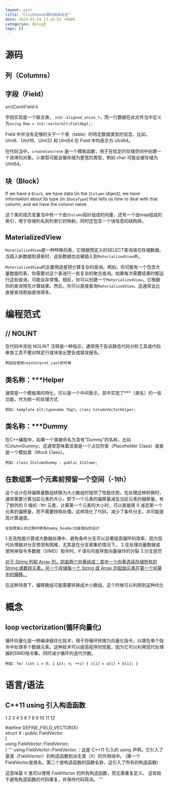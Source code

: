 ```yaml
---
layout: post
title: "Clickhouse源码阅读日记"
date: 2024-05-29 13:26:01 +0000
categories: [blog]
tags: []
---
```


# [](#%E6%BA%90%E7%A0%81)源码
## [](#%E5%88%97%EF%BC%88Columns%EF%BC%89)列（Columns）
## [](#%E5%AD%97%E6%AE%B5%EF%BC%88Field%EF%BC%89)字段（Field）
> 

src\Core\Field.h

字段实现是一个联合类， `std::aligned_union_t`，而一行数据在此文件当中定义为`using Row = std::vector&lt;Field&gt;;`

> 

Field 中并没有足够的关于一个表（table）的特定数据类型的信息。比如，UInt8、UInt16、UInt32 和 UInt64 在 Field 中均表示为 UInt64。

在代码当中，`createConcrete` 是一个模板函数，用于在给定的存储空间中创建一个具体的对象。小类型可能会被存储为更宽的类型，例如 char 可能会被存储为 UInt64。

## [](#%E5%9D%97%EF%BC%88Block%EF%BC%89)块（Block）
> 

If we have a `Block`, we have data (in the `IColumn` object), we have information about its type (in `IDataType`) that tells us how to deal with that column, and we have the column name. 

这个类的成员变量当中有一个由`IColumn`指针组成的向量，还有一个由map组成的索引，用于存储列名到列索引的映射。同时还包含一个块信息的结构体。

## [](#MaterializedView)MaterializedView

`MaterializedView`是一种特殊的表，它根据预定义的SELECT查询语句存储数据。当插入新数据到源表时，这些数据也会被插入到`MaterializedView`中。

`MaterializedView`的主要用途是预计算复杂的查询。例如，你可能有一个包含大量数据的表，你需要对这个表进行一些复杂的聚合查询。如果每次需要结果时都运行这些查询，可能会非常慢。相反，你可以创建一个`MaterializedView`，它根据你的查询预先计算结果。然后，你可以直接查询`MaterializedView`，这通常会比直接查询原始表快得多。

# [](#%E7%BC%96%E7%A8%8B%E8%8C%83%E5%BC%8F)编程范式
## [](#NOLINT)// NOLINT

在代码中添加 NOLINT 注释是一种指示，通常用于告诉静态代码分析工具或代码审查工具不要对特定行或块发出警告或错误报告。

`例如在使用reinterpret_cast的时候`

## [](#%E7%B1%BB%E5%90%8D%E7%A7%B0%EF%BC%9A-Helper)类名称：***Helper

通常是一个模板类的特化，可以是一个中间表示，其中实现了***（类名）的一些功能，作为统一的处理方式

`例如：template &lt;typename T&gt; class ColumnVectorHelper;`

## [](#%E7%B1%BB%E5%90%8D%E7%A7%B0%EF%BC%9A-Dummy)类名称：***Dummy

在C++编程中，如果一个类被命名为含有”Dummy”的名称，比如IColumnDummy，这通常意味着该类是一个占位符类（Placeholder Class）或者是一个模拟类（Mock Class）。

`例如：class IColumnDummy : public IColumn;`

## [](#%E5%9C%A8%E6%95%B0%E7%BB%84%E7%AC%AC%E4%B8%80%E4%B8%AA%E5%85%83%E7%B4%A0%E5%89%8D%E9%A2%84%E7%95%99%E4%B8%80%E4%B8%AA%E7%A9%BA%E9%97%B4%EF%BC%88-1th%EF%BC%89)在数组第一个元素前预留一个空间（-1th）

这个设计在将偏移量数组转换为大小数组时提供了性能优势。在处理这种转换时，通常需要计算当前元素的大小，即下一个元素的偏移量减去当前元素的偏移量。有了额外的 0 值的 -1th 元素，计算第一个元素的大小时，可以直接用 0 减去第一个元素的偏移量，而不需要特殊处理。这样简化了代码，减少了条件分支，并可能提高计算速度。

`在链表插入的过程中使用dummy_header也是类似的设计`

> 

1.在高性能计算或大数据处理中，避免条件分支可以显著提高循环的效率，因为现代处理器对分支预测有困难，尤其是在分支密集的情况下。
2.在处理向量数据或使用单指令多数据（SIMD）指令时，if 语句可能导致向量操作的分裂
3.分支惩罚

[对于 String 列和 Array 列，则由两个向量组成：其中一个向量连续存储所有的 String 或数组元素，另一个存储每一个 String 或 Array 的起始元素在第一个向量中的偏移。](https://clickhouse.com/docs/zh/development/architecture#lie-columns)

在这种场景下，偏移数组可能需要转换成大小数组，这个时候可以利用到这种优化

# [](#%E6%A6%82%E5%BF%B5)概念
## [](#loop-vectorization-%E5%BE%AA%E7%8E%AF%E5%90%91%E9%87%8F%E5%8C%96)loop vectorization(循环向量化)

循环向量化是一种编译器优化技术，用于将循环转换为向量化指令，以便在单个指令中处理多个数据元素。这种技术可以提高程序的性能，因为它可以利用现代处理器的SIMD指令集，同时减少循环的迭代次数。

`例如：for (int i = 0; i &lt; n; ++i) { c[i] = a[i] + b[i]; }`

# [](#%E8%AF%AD%E8%A8%80-%E8%AF%AD%E6%B3%95)语言/语法
## [](#C-11-using-%E5%BC%95%E5%85%A5%E6%9E%84%E9%80%A0%E5%87%BD%E6%95%B0)C++11 using 引入构造函数

1
2
3
4
5
6
7
8
9
10
11
12

#define DEFINE_FIELD_VECTOR(X) \
struct X : public FieldVector \
{ \
    using FieldVector::FieldVector; \
}
'''
using FieldVector::FieldVector;：这是 C++11 引入的 using 声明，它引入了基类（FieldVector）的构造函数到派生类（X）的作用域中。
(第一个FieldVector是类名，第二个是构造函数的函数名称，这引入了所有的构造函数)

这意味着 X 类可以使用 FieldVector 的所有构造函数，而无需重复定义。
这有助于避免构造函数的代码重复，并保持代码简洁。
'''